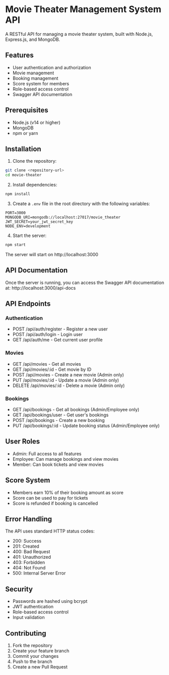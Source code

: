 # Movie Theater Management System API

A RESTful API for managing a movie theater system, built with Node.js, Express.js, and MongoDB.

## Features

- User authentication and authorization
- Movie management
- Booking management
- Score system for members
- Role-based access control
- Swagger API documentation

## Prerequisites

- Node.js (v14 or higher)
- MongoDB
- npm or yarn

## Installation

1. Clone the repository:
```bash
git clone <repository-url>
cd movie-theater
```

2. Install dependencies:
```bash
npm install
```

3. Create a `.env` file in the root directory with the following variables:
```
PORT=3000
MONGODB_URI=mongodb://localhost:27017/movie_theater
JWT_SECRET=your_jwt_secret_key
NODE_ENV=development
```

4. Start the server:
```bash
npm start
```

The server will start on http://localhost:3000

## API Documentation

Once the server is running, you can access the Swagger API documentation at:
http://localhost:3000/api-docs

## API Endpoints

### Authentication
- POST /api/auth/register - Register a new user
- POST /api/auth/login - Login user
- GET /api/auth/me - Get current user profile

### Movies
- GET /api/movies - Get all movies
- GET /api/movies/:id - Get movie by ID
- POST /api/movies - Create a new movie (Admin only)
- PUT /api/movies/:id - Update a movie (Admin only)
- DELETE /api/movies/:id - Delete a movie (Admin only)

### Bookings
- GET /api/bookings - Get all bookings (Admin/Employee only)
- GET /api/bookings/user - Get user's bookings
- POST /api/bookings - Create a new booking
- PUT /api/bookings/:id - Update booking status (Admin/Employee only)

## User Roles

- Admin: Full access to all features
- Employee: Can manage bookings and view movies
- Member: Can book tickets and view movies

## Score System

- Members earn 10% of their booking amount as score
- Score can be used to pay for tickets
- Score is refunded if booking is cancelled

## Error Handling

The API uses standard HTTP status codes:
- 200: Success
- 201: Created
- 400: Bad Request
- 401: Unauthorized
- 403: Forbidden
- 404: Not Found
- 500: Internal Server Error

## Security

- Passwords are hashed using bcrypt
- JWT authentication
- Role-based access control
- Input validation

## Contributing

1. Fork the repository
2. Create your feature branch
3. Commit your changes
4. Push to the branch
5. Create a new Pull Request 